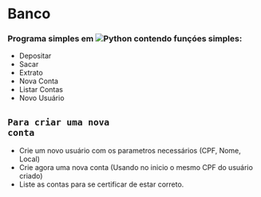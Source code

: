 # Banco 
### Programa simples em ![Python](https://img.shields.io/badge/python-3670A0?style=for-the-badge&logo=python&logoColor=ffdd54) contendo funçóes simples:
- Depositar
- Sacar
- Extrato
- Nova Conta
- Listar Contas
- Novo Usuário

## <code>Para criar uma nova conta</code>
- Crie um novo usuário com os parametros necessários (CPF, Nome, Local)
- Crie agora uma nova conta (Usando no inicio o mesmo CPF do usuário criado) 
- Liste as contas para se certificar de estar correto.
